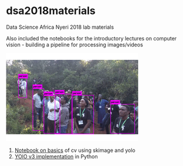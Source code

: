 # dsa2018materials
Data Science Africa Nyeri 2018 lab materials

Also included the notebooks for the introductory lectures on computer vision - building a pipeline for processing images/videos

![](outputgif.gif)

1. [Notebook on basics](computer-vision-basics-tutorial/DSA-2018-Computer-Vision.ipynb) of cv using skimage and yolo
2. [YOlO v3 implementation](computer-vision-basics-tutorial/Running-Yolo3-with-Python.ipynb) 
 in Python
